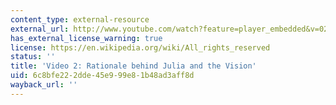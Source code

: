 ```yaml
---
content_type: external-resource
external_url: http://www.youtube.com/watch?feature=player_embedded&v=02U9AJMEWx0
has_external_license_warning: true
license: https://en.wikipedia.org/wiki/All_rights_reserved
status: ''
title: 'Video 2: Rationale behind Julia and the Vision'
uid: 6c8bfe22-2dde-45e9-99e8-1b48ad3aff8d
wayback_url: ''
---
```

